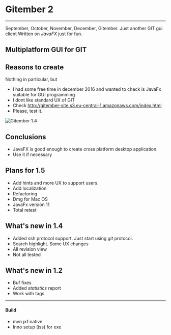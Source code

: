# Gitember 2
---
September, October, November, December, Gitember. Just another GIT gui client
Written on *JavaFX* just for fun. 

## Multiplatform GUI for GIT

## Reasons to create 

Nothing in particular, but 
 * I had some free time in december 2016 and wanted to check is JavaFx suitable for GUI programming
 * I dont like standard UX of GIT
 * Check http://gitember-site.s3.eu-central-1.amazonaws.com/index.html
 * Please, test it.
 
 
 ![Gitember 1.4](http://gitember-site.s3-website.eu-central-1.amazonaws.com/img/logo.png)
 
 

## Conclusions
 * JavaFX is good enough to create cross platform desktop application. 
 * Use it if necessary  

## Plans for 1.5
 * Add hints and more UX to support users.
 * Add localization
 * Refactoring
 * Dmg for Mac OS
 * JavaFx version 11
 * Total retest
 
## What's new in 1.4
 * Added ssh protocol support. Just start using *git* protocol.
 * Search highlight. Some UX changes
 * All revision view
 * Not all tested

## What's new in 1.2
 * Buf fixes
 * Added *statistics* report
 * Work with tags
---
#### Build
 * mvn jxf:native
 * Inno setup (iss) for exe



 



